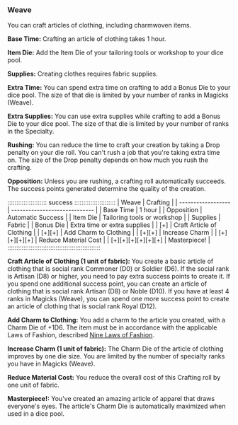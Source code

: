 ### Weave

You can craft articles of clothing, including charmwoven items.

**Base Time:** Crafting an article of clothing takes 1 hour.

**Item Die:** Add the Item Die of your tailoring tools or workshop to your dice pool.

**Supplies:** Creating clothes requires fabric supplies.

**Extra Time:** You can spend extra time on crafting to add a Bonus Die
to your dice pool. The size of that die is limited by your number of
ranks in Magicks (Weave).

**Extra Supplies:** You can use extra supplies while crafting to add a
Bonus Die to your dice pool. The size of that die is limited by your
number of ranks in the Specialty.

**Rushing:** You can reduce the time to craft your creation by taking a
Drop penalty on your die roll. You can't rush a job that you're taking
extra time on. The size of the Drop penalty depends on how much you rush
the crafting.

**Opposition:** Unless you are rushing, a crafting roll automatically
succeeds. The success points generated determine the quality of the
creation.

:::::::::::::::::::::: success :::::::::::::::::::::::
| Weave              |  Crafting                     |
| ------------------ | ----------------------------- |
| Base Time          |  1 hour                       |
| Opposition         |  Automatic Success            |
| Item Die           |  Tailoring tools or workshop  |
| Supplies           |  Fabric                       |
| Bonus Die          |  Extra time or extra supplies |
| [+]                |  Craft Article of Clothing    |
| [+][+]             |  Add Charm to Clothing        |
| [+][+]             |  Increase Charm               |
| [+][+][+][+]       |  Reduce Material Cost         |
| [+][+][+][+][+][+] |  Masterpiece!                 |
::::::::::::::::::::::::::::::::::::::::::::::::::::

**Craft Article of Clothing (1 unit of fabric):** You create a basic
article of clothing that is social rank Commoner (D0) or Soldier (D6).
If the social rank is Artisan (D8) or higher, you need to pay extra
success points to create it. If you spend one additional success
point, you can create an article of clothing that is social rank Artisan
(D8) or Noble (D10). If you have at least 4 ranks in Magicks (Weave),
you can spend one more success point to create an article of clothing
that is social rank Royal (D12).

**Add Charm to Clothing:** You add a charm to the article you created,
with a Charm Die of +1D6. The item must be in accordance with the
applicable Laws of Fashion, described <a href="#the-nine-laws-of-fashion" class="xref-inchapter-under">Nine Laws of Fashion</a>.

**Increase Charm (1 unit of fabric):** The Charm Die of the article of
clothing improves by one die size. You are limited by the number of
specialty ranks you have in Magicks (Weave).

**Reduce Material Cost:** You reduce the overall cost of this Crafting
roll by one unit of fabric.

**Masterpiece!:** You've created an amazing article of apparel that
draws everyone's eyes. The article's Charm Die is automatically
maximized when used in a dice pool.
